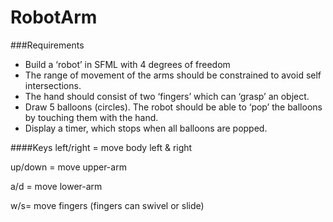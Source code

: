 # RobotArm
###Requirements
 * Build a ‘robot’ in SFML with 4 degrees of freedom
  * The range of movement of the arms should be constrained to avoid self intersections.
  * The hand should consist of two ‘fingers’ which can ‘grasp’ an object.
  * Draw 5 balloons (circles). The robot should be able to ‘pop’ the balloons by touching them with the hand.
  * Display a timer, which stops when all balloons are popped.

####Keys
left/right = move body left & right

up/down = move upper-arm

a/d = move lower-arm

w/s= move fingers (fingers can swivel or slide)

